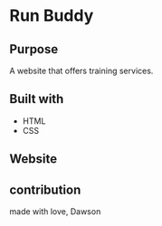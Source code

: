 # Run Buddy

## Purpose 
A website that offers training services.

## Built with 
* HTML
* CSS

## Website

## contribution 
made with love, Dawson
